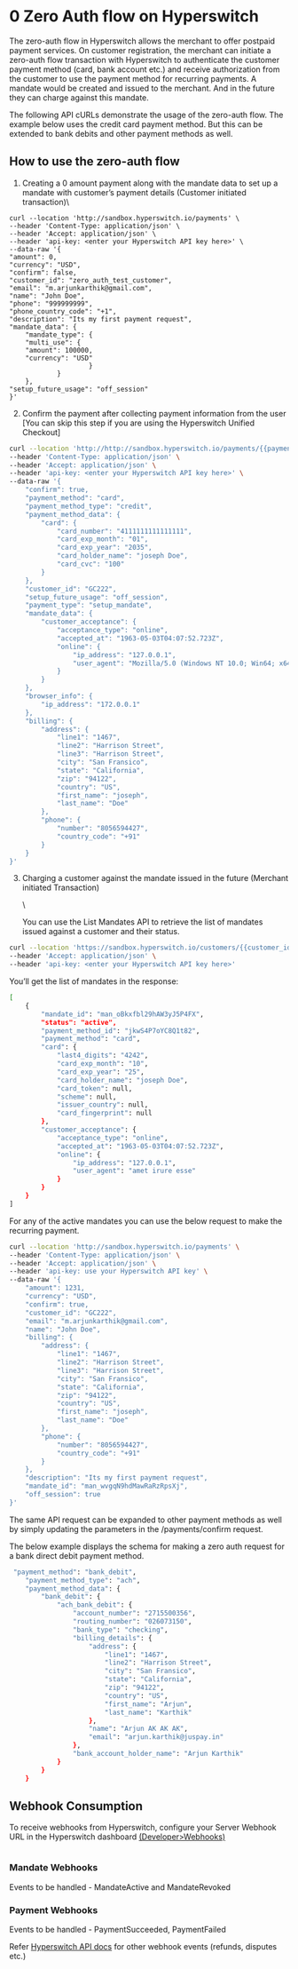 # 0 Zero Auth flow on Hyperswitch

The zero-auth flow in Hyperswitch allows the merchant to offer postpaid payment services. On customer registration, the merchant can initiate a zero-auth flow transaction with Hyperswitch to authenticate the customer payment method (card, bank account etc.) and receive authorization from the customer to use the payment method for recurring payments. A mandate would be created and issued to the merchant. And in the future they can charge against this mandate.

The following API cURLs demonstrate the usage of the zero-auth flow. The example below uses the credit card payment method. But this can be extended to bank debits and other payment methods as well.

## How to use the zero-auth flow

1. Creating a 0 amount payment along with the mandate data to set up a mandate with customer’s payment details (Customer initiated transaction)\


```shell
curl --location 'http://sandbox.hyperswitch.io/payments' \
--header 'Content-Type: application/json' \
--header 'Accept: application/json' \
--header 'api-key: <enter your Hyperswitch API key here>' \
--data-raw '{
"amount": 0,
"currency": "USD",
"confirm": false,
"customer_id": "zero_auth_test_customer",
"email": "m.arjunkarthik@gmail.com",
"name": "John Doe",
"phone": "999999999",
"phone_country_code": "+1",
"description": "Its my first payment request",
"mandate_data": {
    "mandate_type": {
    "multi_use": {
    "amount": 100000,
    "currency": "USD"
                    }
            }
    },
"setup_future_usage": "off_session"
}'

```

2. Confirm the payment after collecting payment information from the user \[You can skip this step if you are using the Hyperswitch Unified Checkout]

```bash
curl --location 'http://http://sandbox.hyperswitch.io/payments/{{payment_id}}/confirm' \
--header 'Content-Type: application/json' \
--header 'Accept: application/json' \
--header 'api-key: <enter your Hyperswitch API key here>' \
--data-raw '{
    "confirm": true,
    "payment_method": "card",
    "payment_method_type": "credit",
    "payment_method_data": {
        "card": {
            "card_number": "4111111111111111",
            "card_exp_month": "01",
            "card_exp_year": "2035",
            "card_holder_name": "joseph Doe",
            "card_cvc": "100"
        }
    },
    "customer_id": "GC222",
    "setup_future_usage": "off_session",
    "payment_type": "setup_mandate",
    "mandate_data": {
        "customer_acceptance": {
            "acceptance_type": "online",
            "accepted_at": "1963-05-03T04:07:52.723Z",
            "online": {
                "ip_address": "127.0.0.1",
                "user_agent": "Mozilla/5.0 (Windows NT 10.0; Win64; x64) AppleWebKit/537.36 (KHTML, like Gecko) Chrome/70.0.3538.110 Safari/537.36"
            }
        }
    },
    "browser_info": {
        "ip_address": "172.0.0.1"
    },
    "billing": {
        "address": {
            "line1": "1467",
            "line2": "Harrison Street",
            "line3": "Harrison Street",
            "city": "San Fransico",
            "state": "California",
            "zip": "94122",
            "country": "US",
            "first_name": "joseph",
            "last_name": "Doe"
        },
        "phone": {
            "number": "8056594427",
            "country_code": "+91"
        }
    }
}'
```

3.  Charging a customer against the mandate issued in the future (Merchant initiated Transaction)

    \


    You can use the List Mandates API to retrieve the list of mandates issued against a customer and their status.

```bash
curl --location 'https://sandbox.hyperswitch.io/customers/{{customer_id}}/mandates' \
--header 'Accept: application/json' \
--header 'api-key: <enter your Hyperswitch API key here>'
```

You’ll get the list of mandates in the response:

```bash
[
    {
        "mandate_id": "man_oBkxfbl29hAW3yJ5P4FX",
        "status": "active",
        "payment_method_id": "jkwS4P7oYC8Q1t82",
        "payment_method": "card",
        "card": {
            "last4_digits": "4242",
            "card_exp_month": "10",
            "card_exp_year": "25",
            "card_holder_name": "joseph Doe",
            "card_token": null,
            "scheme": null,
            "issuer_country": null,
            "card_fingerprint": null
        },
        "customer_acceptance": {
            "acceptance_type": "online",
            "accepted_at": "1963-05-03T04:07:52.723Z",
            "online": {
                "ip_address": "127.0.0.1",
                "user_agent": "amet irure esse"
            }
        }
    }
]


```

For any of the active mandates you can use the below request to make the recurring payment.

```bash
curl --location 'http://sandbox.hyperswitch.io/payments' \
--header 'Content-Type: application/json' \
--header 'Accept: application/json' \
--header 'api-key: use your Hyperswitch API key' \
--data-raw '{
    "amount": 1231,
    "currency": "USD",
    "confirm": true,
    "customer_id": "GC222",
    "email": "m.arjunkarthik@gmail.com",
    "name": "John Doe",
    "billing": {
        "address": {
            "line1": "1467",
            "line2": "Harrison Street",
            "line3": "Harrison Street",
            "city": "San Fransico",
            "state": "California",
            "zip": "94122",
            "country": "US",
            "first_name": "joseph",
            "last_name": "Doe"
        },
        "phone": {
            "number": "8056594427",
            "country_code": "+91"
        }
    },
    "description": "Its my first payment request",
    "mandate_id": "man_wvgqN9hdMawRaRzRpsXj",
    "off_session": true
}'
```

The same API request can be expanded to other payment methods as well by simply updating the parameters in the /payments/confirm request.&#x20;

The below example displays the schema for making a zero auth request for a bank direct debit payment method.

```bash
 "payment_method": "bank_debit",
    "payment_method_type": "ach",
    "payment_method_data": {
        "bank_debit": {
            "ach_bank_debit": {
                "account_number": "2715500356",
                "routing_number": "026073150",
                "bank_type": "checking",
                "billing_details": {
                    "address": {
                        "line1": "1467",
                        "line2": "Harrison Street",
                        "city": "San Fransico",
                        "state": "California",
                        "zip": "94122",
                        "country": "US",
                        "first_name": "Arjun",
                        "last_name": "Karthik"
                    },
                    "name": "Arjun AK AK AK",
                    "email": "arjun.karthik@juspay.in"
                },
                "bank_account_holder_name": "Arjun Karthik"
            }
        }
    }

```

## Webhook Consumption

To receive webhooks from Hyperswitch, configure your Server Webhook URL in the Hyperswitch dashboard [(Developer>Webhooks) ](https://app.hyperswitch.io/developers)

<figure><img src="https://lh7-us.googleusercontent.com/qBYvcG9TeKek6H4Q7mC_cJkHtzT-E94eQc_iVUVC1Uytls__O__mWHC0CZXf1m9pheHa4KUVmp95b8cbFkM3ccDa7J0vyuZ6IkiFYsnwT1xucRQsQ6z6BZxzUIPcWnT8JBYbLB4bNObJaZPiBu5akhk" alt=""><figcaption></figcaption></figure>

### Mandate Webhooks

Events to be handled - MandateActive and MandateRevoked

### Payment Webhooks

Events to be handled - PaymentSucceeded, PaymentFailed

Refer [Hyperswitch API docs](https://api-reference.hyperswitch.io/docs/hyperswitch-api-reference/?\_gl=1\*1omp6b9\*\_ga\*MTAxMjU4MDcyMS4xNjgzODI5OTAy\*\_ga\_1X38KQVJ1S\*MTY5NjU5NDk0MC43NC4xLjE2OTY1OTQ5NDguNTIuMC4w) for other webhook events (refunds, disputes etc.)&#x20;
